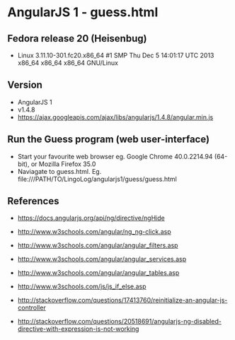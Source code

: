 # AngularJS 1 - guess.html

## Fedora release 20 (Heisenbug)
-  Linux 3.11.10-301.fc20.x86_64 #1 SMP Thu Dec 5 14:01:17 UTC 2013 x86_64 x86_64 x86_64 GNU/Linux

## Version
- AngularJS 1
- v1.4.8
- https://ajax.googleapis.com/ajax/libs/angularjs/1.4.8/angular.min.js

## Run the Guess program (web user-interface)
- Start your favourite web browser eg. Google Chrome 40.0.2214.94 (64-bit),
  or Mozilla Firefox 35.0
- Naviagate to guess.html. Eg. file:///PATH/TO/LingoLog/angularjs1/guess/guess.html

## References
- https://docs.angularjs.org/api/ng/directive/ngHide
- http://www.w3schools.com/angular/ng_ng-click.asp

- http://www.w3schools.com/angular/angular_filters.asp
- http://www.w3schools.com/angular/angular_services.asp
- http://www.w3schools.com/angular/angular_tables.asp

- http://www.w3schools.com/js/js_if_else.asp
- http://stackoverflow.com/questions/17413760/reinitialize-an-angular-js-controller
- http://stackoverflow.com/questions/20518691/angularjs-ng-disabled-directive-with-expression-is-not-working

